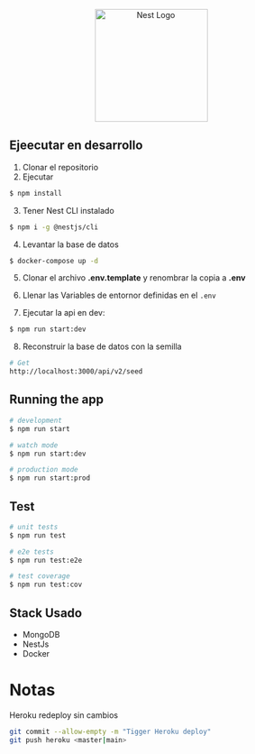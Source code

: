 <p align="center">
  <a href="http://nestjs.com/" target="blank"><img src="https://nestjs.com/img/logo-small.svg" width="200" alt="Nest Logo" /></a>
</p>

## Ejeecutar en desarrollo

1. Clonar el repositorio
2. Ejecutar

```bash
$ npm install
```
3. Tener Nest CLI instalado

```bash
$ npm i -g @nestjs/cli
```

4. Levantar la base de datos

```bash
$ docker-compose up -d
```

5. Clonar el archivo __.env.template__ y renombrar la copia a __.env__

6. Llenar las Variables de entornor definidas en el ```.env```

7. Ejecutar la api en dev:

```bash
$ npm run start:dev
```

8. Reconstruir la base de datos con la semilla 

```bash
# Get
http://localhost:3000/api/v2/seed
```

## Running the app

```bash
# development
$ npm run start

# watch mode
$ npm run start:dev

# production mode
$ npm run start:prod
```

## Test

```bash
# unit tests
$ npm run test

# e2e tests
$ npm run test:e2e

# test coverage
$ npm run test:cov
```

## Stack Usado
* MongoDB
* NestJs 
* Docker

# Notas 
Heroku redeploy sin cambios

```bash
git commit --allow-empty -m "Tigger Heroku deploy"
git push heroku <master|main>

```